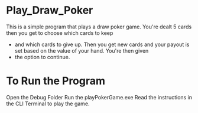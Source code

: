 # Play_Draw_Poker

This is a simple program that plays a draw poker game. You're dealt 5 cards then you get to choose which cards to keep
*  and which cards to give up. Then you get new cards and your payout is set based on the value of your hand. You're then given
*  the option to continue.

# To Run the Program 

Open the Debug Folder
Run the playPokerGame.exe
Read the instructions in the CLI Terminal to play the game. 
